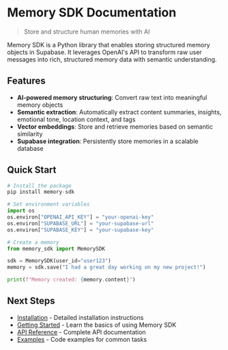 # Memory SDK Documentation

> Store and structure human memories with AI

Memory SDK is a Python library that enables storing structured memory objects in Supabase. It leverages OpenAI's API to transform raw user messages into rich, structured memory data with semantic understanding.

## Features

- **AI-powered memory structuring**: Convert raw text into meaningful memory objects
- **Semantic extraction**: Automatically extract content summaries, insights, emotional tone, location context, and tags
- **Vector embeddings**: Store and retrieve memories based on semantic similarity
- **Supabase integration**: Persistently store memories in a scalable database

## Quick Start

```python
# Install the package
pip install memory-sdk

# Set environment variables
import os
os.environ["OPENAI_API_KEY"] = "your-openai-key"
os.environ["SUPABASE_URL"] = "your-supabase-url"
os.environ["SUPABASE_KEY"] = "your-supabase-key"

# Create a memory
from memory_sdk import MemorySDK

sdk = MemorySDK(user_id="user123")
memory = sdk.save("I had a great day working on my new project!")

print(f"Memory created: {memory.content}")
```

## Next Steps

- [Installation](guides/installation.md) - Detailed installation instructions
- [Getting Started](guides/getting-started.md) - Learn the basics of using Memory SDK
- [API Reference](api/reference.md) - Complete API documentation
- [Examples](examples/basic.md) - Code examples for common tasks 